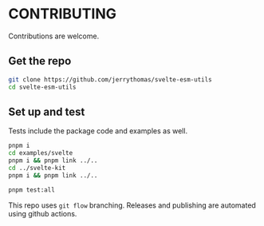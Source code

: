 # CONTRIBUTING

Contributions are welcome.

## Get the repo

```bash
git clone https://github.com/jerrythomas/svelte-esm-utils
cd svelte-esm-utils
```

## Set up and test

Tests include the package code and examples as well.

```bash
pnpm i
cd examples/svelte
pnpm i && pnpm link ../..
cd ../svelte-kit
pnpm i && pnpm link ../..

pnpm test:all
```

This repo uses `git flow` branching. Releases and publishing are automated using github actions.
